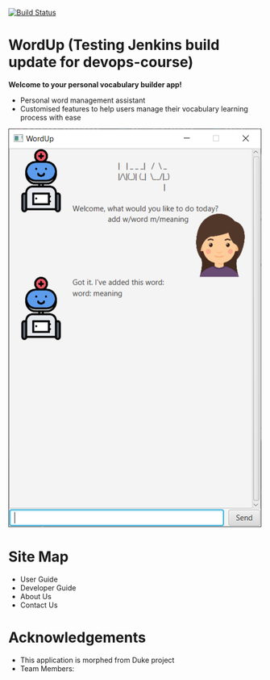 [![Build Status](https://travis-ci.org/AY1920S1-CS2113-T14-3/main.svg?branch=master)](https://travis-ci.org/AY1920S1-CS2113-T14-3/main)

# WordUp (Testing Jenkins build update for devops-course)

**Welcome to your personal vocabulary builder app!**

* Personal word management assistant
* Customised features to help users manage their vocabulary learning process with ease

![WordUp Screenshot](https://github.com/AY1920S1-CS2113-T14-3/main/blob/master/docs/images/WordUp.PNG)

# Site Map

* User Guide
* Developer Guide
* About Us
* Contact Us

# Acknowledgements
* This application is morphed from Duke project
* Team Members: 
